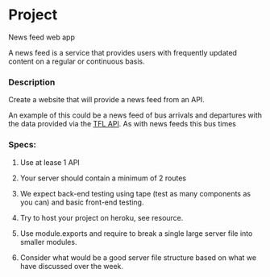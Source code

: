 # Project

News feed web app

A news feed is a service that provides users with frequently updated content on a regular or continuous basis. 

### Description

Create a website that will provide a news feed from an API. 

An example of this could be a news feed of bus arrivals and departures with the data provided via the [TFL API](https://api.tfl.gov.uk/). As with news feeds this bus times 

### Specs:

1) Use at lease 1 API

2) Your server should contain a minimum of 2 routes

3) We expect back-end testing using tape (test as many components as you can) and basic front-end testing.

4) Try to host your project on heroku, see resource.

5) Use module.exports and require to break a single large server file into smaller modules.

6) Consider what would be a good server file structure based on what we have discussed over the week.
